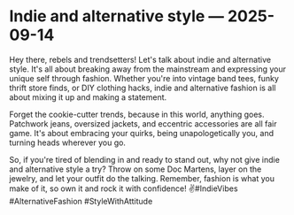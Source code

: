 # Indie and alternative style — 2025-09-14

Hey there, rebels and trendsetters! Let's talk about indie and alternative style. It's all about breaking away from the mainstream and expressing your unique self through fashion. Whether you're into vintage band tees, funky thrift store finds, or DIY clothing hacks, indie and alternative fashion is all about mixing it up and making a statement.

Forget the cookie-cutter trends, because in this world, anything goes. Patchwork jeans, oversized jackets, and eccentric accessories are all fair game. It's about embracing your quirks, being unapologetically you, and turning heads wherever you go.

So, if you're tired of blending in and ready to stand out, why not give indie and alternative style a try? Throw on some Doc Martens, layer on the jewelry, and let your outfit do the talking. Remember, fashion is what you make of it, so own it and rock it with confidence! ✌️#IndieVibes #AlternativeFashion #StyleWithAttitude